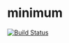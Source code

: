 # minimum

[![Build Status](https://travis-ci.com/hyphe-nated/minimum.svg?branch=master)](https://travis-ci.com/hyphe-nated/minimum)
